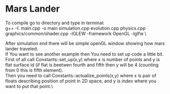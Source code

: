 # Mars Lander
To compile go to directory and type in terminal:\
g++ -I. main.cpp -o main simulation.cpp evolution.cpp physics.cpp graphics/common/shader.cpp -lGLEW  -framework OpenGL -lglfw \

After simulation end there will be simple openGL window showing how mars lander traveled.\
If You want to see another example then You need to set up code a little bit.\
First of all call Constants::set_up(x,y) where x is number of points and y is flat surface id (if flat is beetwen fourth and fifth then y will be 4 (counting from 0 this is fifth element).\
Then you need to call Constants::actualize_points(x,y) where x is pair of floats describing position of point in 2D space, and y is index where you want to put that point.\
